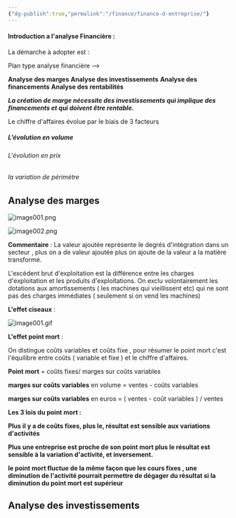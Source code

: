 ```yaml
---
{"dg-publish":true,"permalink":"/finance/finance-d-entreprise/"}
---
```




#### Introduction a l'analyse Financière :

La démarche à adopter est : 

Plan type analyse financière -->

**Analyse des marges**
**Analyse des investissements**
**Analyse des financements**
**Analyse des rentabilités**

***La création de marge nécessite des investissements qui implique des financements et qui doivent être rentable.***

Le chiffre d'affaires évolue par le biais de 3 facteurs

##### L'évolution en volume 

###### L'évolution en prix

###### la variation de périmètre


## Analyse des marges 

![image001.png](/img/user/Sources/image001.png)

![image002.png](/img/user/Sources/image002.png)


**Commentaire** :
La valeur ajoutée représente le degrés d'intégration dans un secteur , plus on a de valeur ajoutée plus on ajoute de la valeur a la matière transformé.

L'excédent brut d'exploitation est la différence entre les charges d'exploitation et les produits d'exploitations. On exclu volontairement les dotations aux amortissements ( les machines qui vieillissent etc) qui ne sont pas des charges immédiates ( seulement si on vend les machines)

**L'effet ciseaux** :

![image001.gif](/img/user/Sources/image001.gif)

**L'effet point mort** :

On distingue coûts variables et coûts fixe , pour résumer le point mort c'est l'équilibre entre coûts ( variable et fixe ) et le chiffre d'affaires.


**Point mort** = coûts fixes/ marges sur coûts variables

**marges sur coûts variables** en volume = ventes - coûts variables

**marges sur coûts variables** en euros = ( ventes - coût variables ) / ventes


**Les 3 lois du point mort :**

**Plus il y a de coûts fixes, plus le, résultat est sensible aux variations d'activités**

**Plus une entreprise est proche de son point mort plus le résultat est sensible à la variation d'activité, et inversement.**

**le point mort fluctue de la même façon que les cours fixes , une diminution de l'activité pourrait permettre de dégager du résultat si la diminution du point mort est supérieur**





## Analyse des investissements

